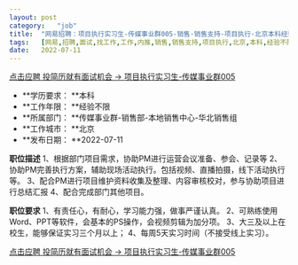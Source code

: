 ```yaml
---
layout:	post
category:	"job"
title:	"网易招聘：项目执行实习生-传媒事业群005-销售-销售支持-项目执行-北京本科经验不限"
tags:	[网易,招聘,面试,找工作,工作,内推,销售,销售支持,项目执行,北京,本科,经验不限]
date:	2022-07-11
---
```


[点击应聘 投简历就有面试机会 -> 项目执行实习生-传媒事业群005](http://mobile.bole.netease.com/bole/boleDetail?id=41450&employeeId=346f03c3cda5f04c&key=all)



- **学历要求： **本科
- **工作年限： **经验不限
- **所属部门： **传媒事业群-销售部-本地销售中心-华北销售组
- **工作城市： **北京
- **发布日期： **2022-07-11



**职位描述**
1、根据部门项目需求，协助PM进行运营会议准备、参会、记录等
2、协助PM完善执行方案，辅助现场活动执行。包括视频、直播拍摄，线下活动执行等。
3、配合PM进行项目维护资料收集及整理、内容审核校对，参与协助项目进行总结汇报
4、配合完成部门其他项目。



**职位要求**
1、有责任心，有耐心，学习能力强，做事严谨认真。
2、可熟练使用Word、PPT等软件，会基本的PS操作，会视频剪辑为加分项。
3、大三及以上在校生，能够保证实习三个月以上；
4、每周5天实习时间（不接受线上实习）。



[点击应聘 投简历就有面试机会 -> 项目执行实习生-传媒事业群005](http://mobile.bole.netease.com/bole/boleDetail?id=41450&employeeId=346f03c3cda5f04c&key=all)